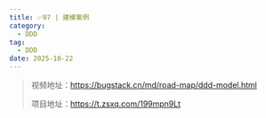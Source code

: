 ```yaml
---
title: ✅07 | 建模案例
category:
  - DDD
tag: 
  - DDD
date: 2025-10-22
---
```


<!-- more -->

> 视频地址：https://bugstack.cn/md/road-map/ddd-model.html
>
> 项目地址：https://t.zsxq.com/199mpn9Lt